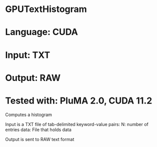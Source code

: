 # GPUTextHistogram
# Language: CUDA
# Input: TXT
# Output: RAW
# Tested with: PluMA 2.0, CUDA 11.2

Computes a histogram

Input is a TXT file of tab-delimited keyword-value pairs:
N: number of entries
data: File that holds data

Output is sent to RAW text format
